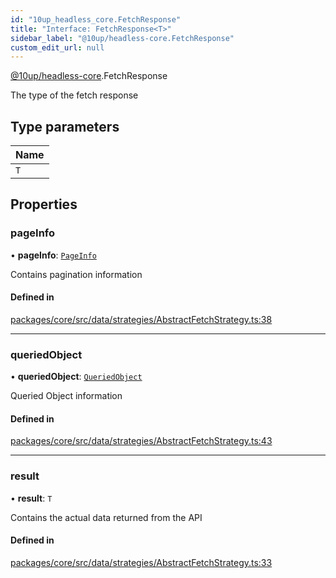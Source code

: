 ```yaml
---
id: "10up_headless_core.FetchResponse"
title: "Interface: FetchResponse<T>"
sidebar_label: "@10up/headless-core.FetchResponse"
custom_edit_url: null
---
```


[@10up/headless-core](../modules/10up_headless_core.md).FetchResponse

The type of the fetch response

## Type parameters

| Name |
| :------ |
| `T` |

## Properties

### pageInfo

• **pageInfo**: [`PageInfo`](10up_headless_core.PageInfo.md)

Contains pagination information

#### Defined in

[packages/core/src/data/strategies/AbstractFetchStrategy.ts:38](https://github.com/10up/headless/blob/5293da0/packages/core/src/data/strategies/AbstractFetchStrategy.ts#L38)

___

### queriedObject

• **queriedObject**: [`QueriedObject`](../modules/10up_headless_core.md#queriedobject)

Queried Object information

#### Defined in

[packages/core/src/data/strategies/AbstractFetchStrategy.ts:43](https://github.com/10up/headless/blob/5293da0/packages/core/src/data/strategies/AbstractFetchStrategy.ts#L43)

___

### result

• **result**: `T`

Contains the actual data returned from the API

#### Defined in

[packages/core/src/data/strategies/AbstractFetchStrategy.ts:33](https://github.com/10up/headless/blob/5293da0/packages/core/src/data/strategies/AbstractFetchStrategy.ts#L33)
